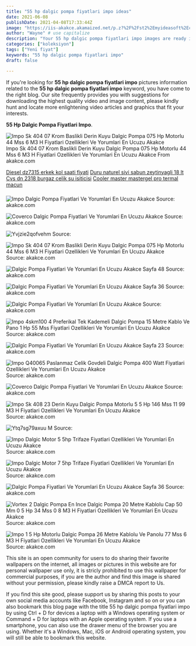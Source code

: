 ```yaml
---
title: "55 hp dalgic pompa fiyatlari impo ideas"
date: 2021-06-08
publishDate: 2021-04-08T17:33:44Z
image: "https://iis-akakce.akamaized.net/p.z?%2F%2Fst2%2Emyideasoft%2Ecom%2Fshop%2Fcb%2F83%2Fmyassets%2Fproducts%2F923%2Fimpo%2Dmotorlu%2Ddalgic%2Dpompa%2Ejpeg%3Frevision%3D1470909275"
author: "Wayne" # use capitalize
description: "Your 55 hp dalgic pompa fiyatlari impo images are ready in this website. 55 hp dalgic pompa fiyatlari impo are a topic that is being searched for and liked by netizens today. You can Find and Download the 55 hp dalgic pompa fiyatlari impo files here. Get all free photos."
categories: ["koleksiyon"]
tags: ["Yeni fiyat"]
keywords: "55 hp dalgic pompa fiyatlari impo"
draft: false

---
```


If you're looking for **55 hp dalgic pompa fiyatlari impo** pictures information related to the **55 hp dalgic pompa fiyatlari impo** keyword, you have come to the right  blog.  Our site frequently  provides you with  suggestions  for downloading  the highest  quality video and image  content, please kindly hunt and locate more enlightening video articles and graphics  that fit your interests.

**55 Hp Dalgic Pompa Fiyatlari Impo**. 

![Impo Sk 404 07 Krom Baslikli Derin Kuyu Dalgic Pompa 075 Hp Motorlu 44 Mss 6 M3 H Fiyatlari Ozellikleri Ve Yorumlari En Ucuzu Akakce](https://iis-akakce.akamaized.net/p.z?%2F%2Fproductimages%2Ehepsiburada%2Enet%2Fs%2F55%2F600%2F11204303159346%2Ejpg "Impo Sk 404 07 Krom Baslikli Derin Kuyu Dalgic Pompa 075 Hp Motorlu 44 Mss 6 M3 H Fiyatlari Ozellikleri Ve Yorumlari En Ucuzu Akakce")
Impo Sk 404 07 Krom Baslikli Derin Kuyu Dalgic Pompa 075 Hp Motorlu 44 Mss 6 M3 H Fiyatlari Ozellikleri Ve Yorumlari En Ucuzu Akakce From akakce.com

[Diesel dz7315 erkek kol saati fiyati](/diesel-dz7315-erkek-kol-saati-fiyati/)
[Duru naturel sivi sabun zeytinyagli 18 lt](/duru-naturel-sivi-sabun-zeytinyagli-18-lt/)
[Cvs dn 2318 burgaz celik su isiticisi](/cvs-dn-2318-burgaz-celik-su-isiticisi/)
[Cooler master mastergel pro termal macun](/cooler-master-mastergel-pro-termal-macun/)



### 

 


![Impo Dalgic Pompa Fiyatlari Ve Yorumlari En Ucuzu Akakce](https://iis-akakce.akamaized.net/p.x?%2F%2Fn11scdn%2Eakamaized%2Enet%2Fa1%2F1024%2Fev%2Dyasam%2Fsu%2Dpompasi%2Fimpo%2Dpaket%2Dderin%2Dkuyu%2Ddalgic%2Dpompa%2Dseti%2D220v%2Dkablo%2Dpano%5F%5F1479776980624896%2Ejpg "Impo Dalgic Pompa Fiyatlari Ve Yorumlari En Ucuzu Akakce")
Source: akakce.com

 

![Coverco Dalgic Pompa Fiyatlari Ve Yorumlari En Ucuzu Akakce](https://iis-akakce.akamaized.net/p.x?%2F%2Fmcdn01%2Egittigidiyor%2Enet%2F52967%2F529673720%5F0%2Ejpg "Coverco Dalgic Pompa Fiyatlari Ve Yorumlari En Ucuzu Akakce")
Source: akakce.com

 

![Yvjzie2qofvehm](https://cdn.akakce.com/_bro/3192/14095/14095_5_158960_274480x.jpg "Yvjzie2qofvehm")
Source: 

 

![Impo Sk 404 07 Krom Baslikli Derin Kuyu Dalgic Pompa 075 Hp Motorlu 44 Mss 6 M3 H Fiyatlari Ozellikleri Ve Yorumlari En Ucuzu Akakce](https://iis-akakce.akamaized.net/p.z?%2F%2Fproductimages%2Ehepsiburada%2Enet%2Fs%2F55%2F600%2F11204303159346%2Ejpg "Impo Sk 404 07 Krom Baslikli Derin Kuyu Dalgic Pompa 075 Hp Motorlu 44 Mss 6 M3 H Fiyatlari Ozellikleri Ve Yorumlari En Ucuzu Akakce")
Source: akakce.com

 

![Dalgic Pompa Fiyatlari Ve Yorumlari En Ucuzu Akakce Sayfa 48](https://iis-akakce.akamaized.net/p.x?%2F%2Fn11scdn%2Eakamaized%2Enet%2Fa1%2F1024%2Fev%2Dyasam%2Fsu%2Dpompasi%2Fimpo%2D40214%2Dkademe%2Ddalgic%2Dpompa%5F%5F1464248760207733%2Epng "Dalgic Pompa Fiyatlari Ve Yorumlari En Ucuzu Akakce Sayfa 48")
Source: akakce.com

 

![Dalgic Pompa Fiyatlari Ve Yorumlari En Ucuzu Akakce Sayfa 36](https://iis-akakce.akamaized.net/p.x?%2F%2Fst2%2Emyideasoft%2Ecom%2Fshop%2Fcb%2F83%2Fmyassets%2Fproducts%2F339%2Fdalgic%2Dpompa%2Dogutuculu%2Ejpg%3Frevision%3D1598360179 "Dalgic Pompa Fiyatlari Ve Yorumlari En Ucuzu Akakce Sayfa 36")
Source: akakce.com

 

![Dalgic Pompa Fiyatlari Ve Yorumlari En Ucuzu Akakce](https://cdn.akakce.com/einhell/einhell-gc-dw-1300-n-derin-kuyu-x.jpg "Dalgic Pompa Fiyatlari Ve Yorumlari En Ucuzu Akakce")
Source: akakce.com

 

![Impo 4skm100 4 Preferikal Tek Kademeli Dalgic Pompa 15 Metre Kablo Ve Pano 1 Hp 55 Mss Fiyatlari Ozellikleri Ve Yorumlari En Ucuzu Akakce](https://iis-akakce.akamaized.net/p.z?%2F%2Fproductimages%2Ehepsiburada%2Enet%2Fs%2F27%2F600%2F10196189478962%2Ejpg "Impo 4skm100 4 Preferikal Tek Kademeli Dalgic Pompa 15 Metre Kablo Ve Pano 1 Hp 55 Mss Fiyatlari Ozellikleri Ve Yorumlari En Ucuzu Akakce")
Source: akakce.com

 

![Dalgic Pompa Fiyatlari Ve Yorumlari En Ucuzu Akakce Sayfa 23](https://iis-akakce.akamaized.net/p.x?%2F%2Fcdnr%2Ekoctas%2Ecom%2Etr%2Fresize%2Fc450a91039db4701%2F600%2F600%2Fproductimages%2F1000331025%2F1000331025%5F1%5FMC%2F8818902007858%5F1564673762655%2Ejpg "Dalgic Pompa Fiyatlari Ve Yorumlari En Ucuzu Akakce Sayfa 23")
Source: akakce.com

 

![Impo Q40065 Paslanmaz Celik Govdeli Dalgic Pompa 400 Watt Fiyatlari Ozellikleri Ve Yorumlari En Ucuzu Akakce](https://iis-akakce.akamaized.net/p.z?%2F%2Fn11scdn%2Eakamaized%2Enet%2Fa1%2F1024%2Fev%2Dyasam%2Fsu%2Dpompasi%2Fimpo%2Dq40065%2Dpaslanmaz%2Dcelik%2Dgovdeli%2Ddalgic%2Dpompa%2D400%2Dwatt%5F%5F0936717874692367%2Ejpg "Impo Q40065 Paslanmaz Celik Govdeli Dalgic Pompa 400 Watt Fiyatlari Ozellikleri Ve Yorumlari En Ucuzu Akakce")
Source: akakce.com

 

![Coverco Dalgic Pompa Fiyatlari Ve Yorumlari En Ucuzu Akakce](https://iis-akakce.akamaized.net/p.x?%2F%2Fn11scdn%2Eakamaized%2Enet%2Fa1%2F1024%2Fev%2Dyasam%2Fsu%2Dmotoru%2Fcoverco%2D4%2Dtek%2Ddalgic%2Dmotor%2Dmonofaze%2D220v%2Dtrifaze%2D380v%5F%5F0917022892818346%2Ejpg "Coverco Dalgic Pompa Fiyatlari Ve Yorumlari En Ucuzu Akakce")
Source: akakce.com

 

![Impo Sk 408 23 Derin Kuyu Dalgic Pompa Motorlu 5 5 Hp 146 Mss 11 99 M3 H Fiyatlari Ozellikleri Ve Yorumlari En Ucuzu Akakce](https://iis-akakce.akamaized.net/p.z?%2F%2Fst1%2Emyideasoft%2Ecom%2Fshop%2Fcb%2F83%2Fmyassets%2Fproducts%2F182%2Fimpo%2Dsk%2Dderin%2Dkuyu%2Ddalgic%2Dpompa%2Ejpg%3Frevision%3D1551508615 "Impo Sk 408 23 Derin Kuyu Dalgic Pompa Motorlu 5 5 Hp 146 Mss 11 99 M3 H Fiyatlari Ozellikleri Ve Yorumlari En Ucuzu Akakce")
Source: akakce.com

 

![Ytq7sg79axuu M](https://iis-akakce.akamaized.net/p.z?%2F%2Fproductimages%2Ehepsiburada%2Enet%2Fs%2F71%2F600%2F110000013134567%2Ejpg "Ytq7sg79axuu M")
Source: 

 

![Impo Dalgic Motor 5 5hp Trifaze Fiyatlari Ozellikleri Ve Yorumlari En Ucuzu Akakce](https://iis-akakce.akamaized.net/p.z?%2F%2Fproductimages%2Ehepsiburada%2Enet%2Fs%2F30%2F600%2F10282048356402%2Ejpg "Impo Dalgic Motor 5 5hp Trifaze Fiyatlari Ozellikleri Ve Yorumlari En Ucuzu Akakce")
Source: akakce.com

 

![Impo Dalgic Motor 7 5hp Trifaze Fiyatlari Ozellikleri Ve Yorumlari En Ucuzu Akakce](https://iis-akakce.akamaized.net/p.z?%2F%2Fn11scdn%2Eakamaized%2Enet%2Fa1%2F1024%2Fev%2Dyasam%2Fsu%2Dpompasi%2Fimpo%2Ddalgic%2Dmotor%2D75hp%2Dtrifaze%5F%5F0817865151476182%2Epng "Impo Dalgic Motor 7 5hp Trifaze Fiyatlari Ozellikleri Ve Yorumlari En Ucuzu Akakce")
Source: akakce.com

 

![Dalgic Pompa Fiyatlari Ve Yorumlari En Ucuzu Akakce Sayfa 36](https://iis-akakce.akamaized.net/p.x?%2F%2Fst2%2Emyideasoft%2Ecom%2Fshop%2Fcb%2F83%2Fmyassets%2Fproducts%2F358%2Fsumak%2Dsbrt%2Dp%2Dserisi%2Ejpg%3Frevision%3D1599826741 "Dalgic Pompa Fiyatlari Ve Yorumlari En Ucuzu Akakce Sayfa 36")
Source: akakce.com

 

![Vortex 2 Dalgic Pompa En Ince Dalgic Pompa 20 Metre Kablolu Cap 50 Mm 0 5 Hp 34 Mss 0 8 M3 H Fiyatlari Ozellikleri Ve Yorumlari En Ucuzu Akakce](https://iis-akakce.akamaized.net/p.z?%2F%2Fproductimages%2Ehepsiburada%2Enet%2Fs%2F27%2F600%2F10196169195570%2Ejpg "Vortex 2 Dalgic Pompa En Ince Dalgic Pompa 20 Metre Kablolu Cap 50 Mm 0 5 Hp 34 Mss 0 8 M3 H Fiyatlari Ozellikleri Ve Yorumlari En Ucuzu Akakce")
Source: akakce.com

 

![Impo 1 5 Hp Motorlu Dalgic Pompa 26 Metre Kablolu Ve Panolu 77 Mss 6 M3 H Fiyatlari Ozellikleri Ve Yorumlari En Ucuzu Akakce](https://iis-akakce.akamaized.net/p.z?%2F%2Fst2%2Emyideasoft%2Ecom%2Fshop%2Fcb%2F83%2Fmyassets%2Fproducts%2F923%2Fimpo%2Dmotorlu%2Ddalgic%2Dpompa%2Ejpeg%3Frevision%3D1470909275 "Impo 1 5 Hp Motorlu Dalgic Pompa 26 Metre Kablolu Ve Panolu 77 Mss 6 M3 H Fiyatlari Ozellikleri Ve Yorumlari En Ucuzu Akakce")
Source: akakce.com

 

This site is an open community for users to do sharing their favorite wallpapers on the internet, all images or pictures in this website are for personal wallpaper use only, it is stricly prohibited to use this wallpaper for commercial purposes, if you are the author and find this image is shared without your permission, please kindly raise a DMCA report to Us.

If you find this site good, please support us by sharing this posts to your own social media accounts like Facebook, Instagram and so on or you can also bookmark this blog page with the title 55 hp dalgic pompa fiyatlari impo by using Ctrl + D for devices a laptop with a Windows operating system or Command + D for laptops with an Apple operating system. If you use a smartphone, you can also use the drawer menu of the browser you are using. Whether it's a Windows, Mac, iOS or Android operating system, you will still be able to bookmark this website.

